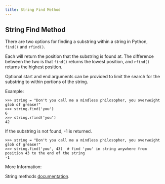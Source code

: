 ```yaml
---
title: String Find Method
---
```

## String Find Method

There are two options for finding a substring within a string in Python, `find()` and `rfind()`.

Each will return the position that the substring is found at. The difference between the two is that `find()` returns the lowest position, and `rfind()` returns the highest position.

Optional start and end arguments can be provided to limit the search for the substring to within portions of the string.

Example:

```shell
>>> string = "Don't you call me a mindless philosopher, you overweight glob of grease!"
>>> string.find('you')
6
>>> string.rfind('you')
42
```
If the substring is not found, -1 is returned.

```shell
>>> string = "Don't you call me a mindless philosopher, you overweight glob of grease!"
>>> string.find('you', 43)  # find 'you' in string anywhere from position 43 to the end of the string
-1
```

More Information:

String methods [documentation](https://docs.python.org/3/library/stdtypes.html#string-methods).

